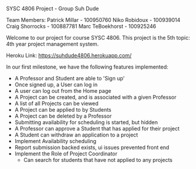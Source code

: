 SYSC 4806 Project - Group Suh Dude

Team Members:
Patrick Millar - 100950760
Niko Robidoux -   100939014
Craig Shorrocks - 100887781
Marc TeBoekhorst -  100925246


Welcome to our project for course SYSC 4806. This project is the 5th topic: 4th year project management system.

Heroku Link: https://suhdude4806.herokuapp.com/

In our first milestone, we have the following features implemented:
- A Professor and Student are able to 'Sign up'
- Once signed up, a User can log in
- A user can log out from the Home page
- A Project can be created, and is associated with a given Professor
- A list of all Projects can be viewed
- A Project can be applied to by Students
- A Project can be deleted by a Professor
- Submitting availability for scheduling is started, but hidden
- A Professor can approve a Student that has applied for their project
- A Student can withdraw an application to a project
- Implement Availability scheduling
- Report submission backed exists, ui issues prevented front end
- Implement the Role of Project Coordinator
	- Can search for students that have not applied to any projects

